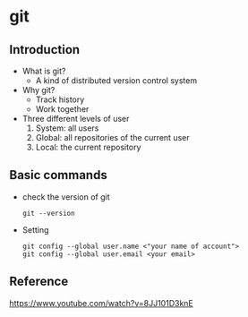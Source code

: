 # git
## Introduction
* What is git?
  * A kind of distributed version control system
* Why git?
  * Track history
  * Work together
* Three different levels of user
  1. System: all users
  2. Global: all repositories of the current user
  3. Local: the current repository
## Basic commands
* check the version of git
  ```
  git --version
  ```
* Setting
  ```
  git config --global user.name <"your name of account">
  git config --global user.email <your email>
  ```
## Reference
<https://www.youtube.com/watch?v=8JJ101D3knE>
